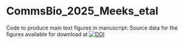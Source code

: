 # CommsBio_2025_Meeks_etal

Code to produce main text figures in manuscript:
Source data for the figures available for download at [![DOI](https://zenodo.org/badge/617581082.svg)](https://doi.org/10.5281/zenodo.15368482)
